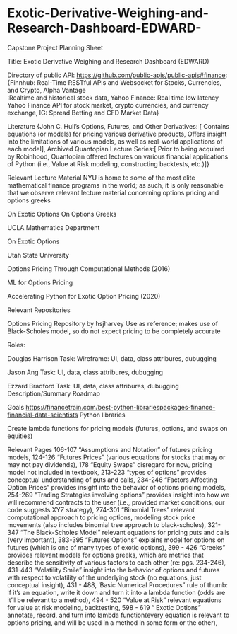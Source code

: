# Exotic-Derivative-Weighing-and-Research-Dashboard-EDWARD-
Capstone Project Planning Sheet

Title: Exotic Derivative Weighing and Research Dashboard (EDWARD)

Directory of public API: https://github.com/public-apis/public-apis#finance: 
{Finnhub: Real-Time RESTful APIs and Websocket for Stocks, Currencies, and Crypto, Alpha Vantage	
:Realtime and historical stock data, Yahoo Finance: Real time low latency Yahoo Finance API for stock market, crypto currencies, and currency exchange, IG: Spread Betting and CFD Market Data}

Literature
{John C. Hull’s Options, Futures, and Other Derivatives: [
Contains equations (or models) for pricing various derivative products,
Offers insight into the limitations of various models, as well as real-world applications of each model],
Archived Quantopian Lecture Series:[ 
Prior to being acquired by Robinhood, Quantopian offered lectures on various financial applications of Python (i.e., Value at Risk modeling, constructing backtests, etc.)]}

 Relevant Lecture Material
NYU is home to some of the most elite mathematical finance programs in the world; as such, it is only reasonable that we observe relevant lecture material concerning options pricing and options greeks

On Exotic Options
On Options Greeks


UCLA Mathematics Department

On Exotic Options


Utah State University

Options Pricing Through Computational Methods (2016)


ML for Options Pricing 

Accelerating Python for Exotic Option Pricing (2020)


Relevant Repositories 

Options Pricing Repository by hsjharvey
Use as reference; makes use of Black-Scholes model, so do not expect pricing to be completely accurate 


Roles:

Douglas Harrison
Task: Wireframe: UI, data, class attribures, dubugging

Jason Ang
Task:  UI, data, class attribures, dubugging

Ezzard Bradford
Task:  UI, data, class attribures, dubugging
Description/Summary
Roadmap


Goals
https://financetrain.com/best-python-librariespackages-finance-financial-data-scientists
Python libraries

Create lambda functions for pricing models (futures, options, and swaps on equities)

Relevant Pages
106-107 “Assumptions and Notation” of futures pricing models,
124-126 “Futures Prices” (various equations for stocks that may or may not pay dividends),
178 “Equity Swaps” disregard for now, pricing model not included in textbook,
213-223 “types of options” provides conceptual understanding of puts and calls,
234-246 “Factors Affecting Option Prices” provides insight into the behavior of options pricing models, 
254-269 “Trading Strategies involving options” provides insight into how we will recommend contracts to the user (i.e., provided market conditions, our code suggests XYZ strategy),
274-301 “Binomial Trees” relevant computational approach to pricing options, modeling stock price movements (also includes binomial tree approach to black-scholes),
321-347 “The Black-Scholes Model” relevant equations for pricing puts and calls (very important),
383-395 “Futures Options” explains model for options on futures (which is one of many types of exotic options),
399 - 426 “Greeks” provides relevant models for options greeks, which are metrics that describe the sensitivity of various factors to each other (re: pgs. 234-246),
431-443 “Volatility Smile” insight into the behavior of options and futures with respect to volatility of the underlying stock (no equations, just conceptual insight),
431 - 488, ‘Basic Numerical Procedures” rule of thumb: if it’s an equation, write it down and turn it into a lambda function (odds are it’ll be relevant to a method),
494 - 520 “Value at Risk” relevant equations for value at risk modeling, backtesting,
598 - 619 “ Exotic Options” annotate, record, and turn into lambda function(every equation is relevant to options pricing, and will be used in a method in some form or the other),
